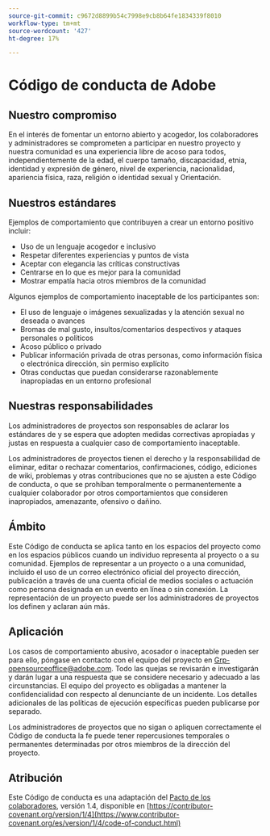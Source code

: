 ```yaml
---
source-git-commit: c9672d8899b54c7998e9cb8b64fe1834339f8010
workflow-type: tm+mt
source-wordcount: '427'
ht-degree: 17%

---
```

# Código de conducta de Adobe

## Nuestro compromiso

En el interés de fomentar un entorno abierto y acogedor,
los colaboradores y administradores se comprometen a participar en nuestro proyecto y
nuestra comunidad es una experiencia libre de acoso para todos, independientemente de la edad, el cuerpo
tamaño, discapacidad, etnia, identidad y expresión de género, nivel de experiencia,
nacionalidad, apariencia física, raza, religión o identidad sexual y
Orientación.

## Nuestros estándares

Ejemplos de comportamiento que contribuyen a crear un entorno positivo
incluir:

* Uso de un lenguaje acogedor e inclusivo
* Respetar diferentes experiencias y puntos de vista
* Aceptar con elegancia las críticas constructivas
* Centrarse en lo que es mejor para la comunidad
* Mostrar empatía hacia otros miembros de la comunidad

Algunos ejemplos de comportamiento inaceptable de los participantes son:

* El uso de lenguaje o imágenes sexualizadas y la atención sexual no deseada o
avances
* Bromas de mal gusto, insultos/comentarios despectivos y ataques personales o políticos
* Acoso público o privado
* Publicar información privada de otras personas, como información física o electrónica
dirección, sin permiso explícito
* Otras conductas que puedan considerarse razonablemente inapropiadas en un
entorno profesional

## Nuestras responsabilidades

Los administradores de proyectos son responsables de aclarar los estándares de
y se espera que adopten medidas correctivas apropiadas y justas en
respuesta a cualquier caso de comportamiento inaceptable.

Los administradores de proyectos tienen el derecho y la responsabilidad de eliminar, editar o
rechazar comentarios, confirmaciones, código, ediciones de wiki, problemas y otras contribuciones
que no se ajusten a este Código de conducta, o que se prohíban temporalmente o
permanentemente a cualquier colaborador por otros comportamientos que consideren inapropiados,
amenazante, ofensivo o dañino.

## Ámbito

Este Código de conducta se aplica tanto en los espacios del proyecto como en los espacios públicos
cuando un individuo representa al proyecto o a su comunidad. Ejemplos de
representar a un proyecto o a una comunidad, incluido el uso de un correo electrónico oficial del proyecto
dirección, publicación a través de una cuenta oficial de medios sociales o actuación como persona designada
en un evento en línea o sin conexión. La representación de un proyecto puede ser
los administradores de proyectos los definen y aclaran aún más.

## Aplicación

Los casos de comportamiento abusivo, acosador o inaceptable pueden ser
para ello, póngase en contacto con el equipo del proyecto en Grp-opensourceoffice@adobe.com. Todo
las quejas se revisarán e investigarán y darán lugar a una respuesta que
se considere necesario y adecuado a las circunstancias. El equipo del proyecto es
obligadas a mantener la confidencialidad con respecto al denunciante de un incidente.
Los detalles adicionales de las políticas de ejecución específicas pueden publicarse por separado.

Los administradores de proyectos que no sigan o apliquen correctamente el Código de conducta
la fe puede tener repercusiones temporales o permanentes determinadas por otros
miembros de la dirección del proyecto.

## Atribución

Este Código de conducta es una adaptación del [Pacto de los colaboradores](https://contributor-covenant.org), versión 1.4,
disponible en [https://contributor-covenant.org/version/1/4](https://www.contributor-covenant.org/es/version/1/4/code-of-conduct.html)
